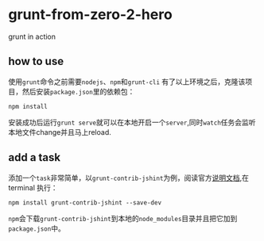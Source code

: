 # grunt-from-zero-2-hero

grunt in action

## how to use

使用`grunt`命令之前需要`nodejs`、`npm`和`grunt-cli`
有了以上环境之后，克隆该项目，然后安装`package.json`里的依赖包：

`npm install`

安装成功后运行`grunt serve`就可以在本地开启一个`server`,同时`watch`任务会监听本地文件change并且马上reload.

## add a task

添加一个`task`非常简单，以`grunt-contrib-jshint`为例，阅读官方[说明文档](https://www.npmjs.com/package/grunt-contrib-jshint),在 terminal 执行：

`npm install grunt-contrib-jshint --save-dev`

`npm`会下载`grunt-contrib-jshint`到本地的`node_modules`目录并且把它加到`package.json`中。

